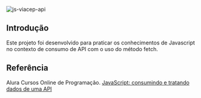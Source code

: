 ![js-viacep-api](https://user-images.githubusercontent.com/33129027/200140945-5c922fa5-2330-4609-a75c-3599716ecf7b.png)

## Introdução
Este projeto foi desenvolvido para praticar os conhecimentos de Javascript no contexto de consumo de API com o uso do método fetch.


## Referência
Alura Cursos Online de Programação.
[JavaScript: consumindo e tratando dados de uma API](https://cursos.alura.com.br/course/javascript-consumindo-tratando-dados-api)



